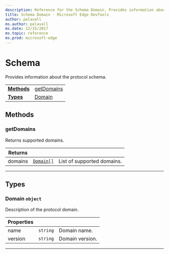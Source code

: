 ```yaml
---
description: Reference for the Schema Domain. Provides information about the protocol schema.
title: Schema Domain - Microsoft Edge DevTools
author: pelavall
ms.author: pelavall
ms.date: 12/15/2017
ms.topic: reference
ms.prod: microsoft-edge
---
```

# Schema
Provides information about the protocol schema.

| | |
|-|-|
| [**Methods**](#methods) | [getDomains](#getdomains) |
| [**Types**](#types) | [Domain](#domain) |
## Methods

### getDomains
Returns supported domains. 

</p>

<table>
    <thead>
        <tr>
            <th>Returns</th>
            <th></th>
            <th></th>
        </tr>
    </thead>
    <tbody>
        <tr>
            <td>domains</td>
            <td><a href="#domain"><code class="flyout">Domain[]</code></a></td>
            <td>List of supported domains.</td>
        </tr>
    </tbody>
</table>
</p>

---

## Types

### <a name="domain"></a> Domain `object`

Description of the protocol domain.

</p>

<table>
    <thead>
        <tr>
            <th>Properties</th>
            <th></th>
            <th></th>
        </tr>
    </thead>
    <tbody>
        <tr>
            <td>name</td>
            <td><code class="flyout">string</code></td>
            <td>Domain name.</td>
        </tr>
        <tr>
            <td>version</td>
            <td><code class="flyout">string</code></td>
            <td>Domain version.</td>
        </tr>
    </tbody>
</table>
</p>

---
